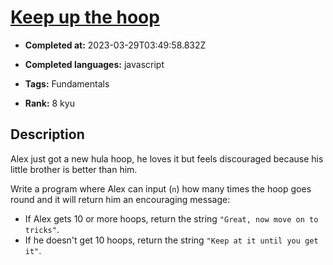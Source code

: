 # [Keep up the hoop](https://www.codewars.com/kata/55cb632c1a5d7b3ad0000145)

- **Completed at:** 2023-03-29T03:49:58.832Z

- **Completed languages:** javascript

- **Tags:** Fundamentals

- **Rank:** 8 kyu

## Description

Alex just got a new hula hoop, he loves it but feels discouraged because his little brother is better than him.

Write a program where Alex can input (`n`) how many times the hoop goes round and it will return him an encouraging message:
- If Alex gets 10 or more hoops, return the string `"Great, now move on to tricks"`.
- If he doesn't get 10 hoops, return the string `"Keep at it until you get it"`. 
